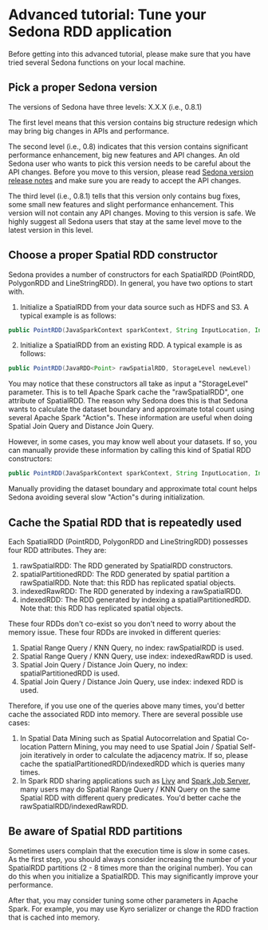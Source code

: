 # Advanced tutorial: Tune your Sedona RDD application
Before getting into this advanced tutorial, please make sure that you have tried several Sedona functions on your local machine.

## Pick a proper Sedona version
The versions of Sedona have three levels: X.X.X (i.e., 0.8.1)

The first level means that this version contains big structure redesign which may bring big changes in APIs and performance.

The second level (i.e., 0.8) indicates that this version contains significant performance enhancement, big new features and API changes. An old Sedona user who wants to pick this version needs to be careful about the API changes. Before you move to this version, please read [Sedona version release notes](/download/release-notes/) and make sure you are ready to accept the API changes.

The third level (i.e., 0.8.1) tells that this version only contains bug fixes, some small new features and slight performance enhancement. This version will not contain any API changes. Moving to this version is safe. We highly suggest all Sedona users that stay at the same level move to the latest version in this level.

## Choose a proper Spatial RDD constructor
Sedona provides a number of constructors for each SpatialRDD (PointRDD, PolygonRDD and LineStringRDD). In general, you have two options to start with.

1. Initialize a SpatialRDD from your data source such as HDFS and S3. A typical example is as follows:
```Java
public PointRDD(JavaSparkContext sparkContext, String InputLocation, Integer Offset, FileDataSplitter splitter, boolean carryInputData, Integer partitions, StorageLevel newLevel)
```
2. Initialize a SpatialRDD from an existing RDD. A typical example is as follows:
```Java
public PointRDD(JavaRDD<Point> rawSpatialRDD, StorageLevel newLevel)
```
	
You may notice that these constructors all take as input a "StorageLevel" parameter. This is to tell Apache Spark cache the "rawSpatialRDD", one attribute of SpatialRDD. The reason why Sedona does this is that Sedona wants to calculate the dataset boundary and approximate total count using several Apache Spark "Action"s. These information are useful when doing Spatial Join Query and Distance Join Query.

However, in some cases, you may know well about your datasets. If so, you can manually provide these information by calling this kind of Spatial RDD constructors:

```Java
public PointRDD(JavaSparkContext sparkContext, String InputLocation, Integer Offset, FileDataSplitter splitter, boolean carryInputData, Integer partitions, Envelope datasetBoundary, Integer approximateTotalCount) {
```
Manually providing the dataset boundary and approximate total count helps Sedona avoiding several slow "Action"s during initialization.

## Cache the Spatial RDD that is repeatedly used
Each SpatialRDD (PointRDD, PolygonRDD and LineStringRDD) possesses four RDD attributes. They are:

1. rawSpatialRDD: The RDD generated by SpatialRDD constructors.
2. spatialPartitionedRDD: The RDD generated by spatial partition a rawSpatialRDD. Note that: this RDD has replicated spatial objects.
3. indexedRawRDD: The RDD generated by indexing a rawSpatialRDD.
4. indexedRDD: The RDD generated by indexing a spatialPartitionedRDD. Note that: this RDD has replicated spatial objects.

These four RDDs don't co-exist so you don't need to worry about the memory issue.
These four RDDs are invoked in different queries:

1. Spatial Range Query / KNN Query, no index: rawSpatialRDD is used.
2. Spatial Range Query / KNN Query, use index: indexedRawRDD is used.
3. Spatial Join Query / Distance Join Query, no index: spatialPartitionedRDD is used.
4. Spatial Join Query / Distance Join Query, use index: indexed RDD is used.

Therefore, if you use one of the queries above many times, you'd better cache the associated RDD into memory. There are several possible use cases:

1. In Spatial Data Mining such as Spatial Autocorrelation and Spatial Co-location Pattern Mining, you may need to use Spatial Join / Spatial Self-join iteratively in order to calculate the adjacency matrix. If so, please cache the spatialPartitionedRDD/indexedRDD which is queries many times.
2. In Spark RDD sharing applications such as [Livy](https://github.com/cloudera/livy) and [Spark Job Server](https://github.com/spark-jobserver/spark-jobserver), many users may do Spatial Range Query / KNN Query on the same Spatial RDD with different query predicates. You'd better cache the rawSpatialRDD/indexedRawRDD.

## Be aware of Spatial RDD partitions

Sometimes users complain that the execution time is slow in some cases. As the first step, you should always consider increasing the number of your SpatialRDD partitions (2 - 8 times more than the original number). You can do this when you initialize a SpatialRDD. This may significantly improve your performance.

After that, you may consider tuning some other parameters in Apache Spark. For example, you may use Kyro serializer or change the RDD fraction that is cached into memory.


